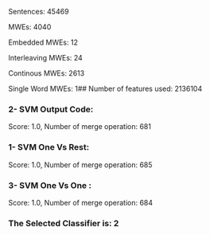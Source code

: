 Sentences: 45469

MWEs: 4040

Embedded MWEs: 12

Interleaving MWEs: 24

Continous MWEs: 2613

Single Word MWEs: 1## Number of features used: 2136104

### 2- SVM Output Code: 
Score: 1.0, Number of merge operation: 681
### 1- SVM One Vs Rest: 
Score: 1.0, Number of merge operation: 685
### 3- SVM One Vs One : 
Score: 1.0, Number of merge operation: 684
### The Selected Classifier is: 2
